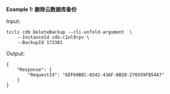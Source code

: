 **Example 1: 删除云数据库备份**



Input: 

```
tccli cdb DeleteBackup --cli-unfold-argument  \
    --InstanceId cdb-c1nl9rpv \
    --BackupId 173381
```

Output: 
```
{
    "Response": {
        "RequestId": "6EF60BEC-0242-43AF-BB20-270359FB54A7"
    }
}
```

